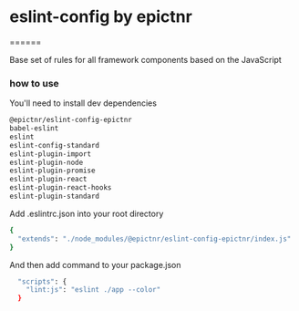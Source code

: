 # eslint-config by epictnr
======

Base set of rules for all framework components based on the JavaScript

### how to use

You'll need to install dev dependencies

```bash
@epictnr/eslint-config-epictnr
babel-eslint
eslint
eslint-config-standard
eslint-plugin-import
eslint-plugin-node
eslint-plugin-promise
eslint-plugin-react
eslint-plugin-react-hooks
eslint-plugin-standard
```

Add .eslintrc.json into your root directory

```bash
{
  "extends": "./node_modules/@epictnr/eslint-config-epictnr/index.js"
}
```

And then add command to your package.json

```bash
  "scripts": {
    "lint:js": "eslint ./app --color"
  }
```
